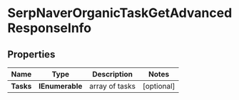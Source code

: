 # SerpNaverOrganicTaskGetAdvancedResponseInfo


## Properties

| Name | Type | Description | Notes |
|------------ | ------------- | ------------- | -------------|
**Tasks** | **IEnumerable<SerpNaverOrganicTaskGetAdvancedTaskInfo>** | array of tasks |[optional]|